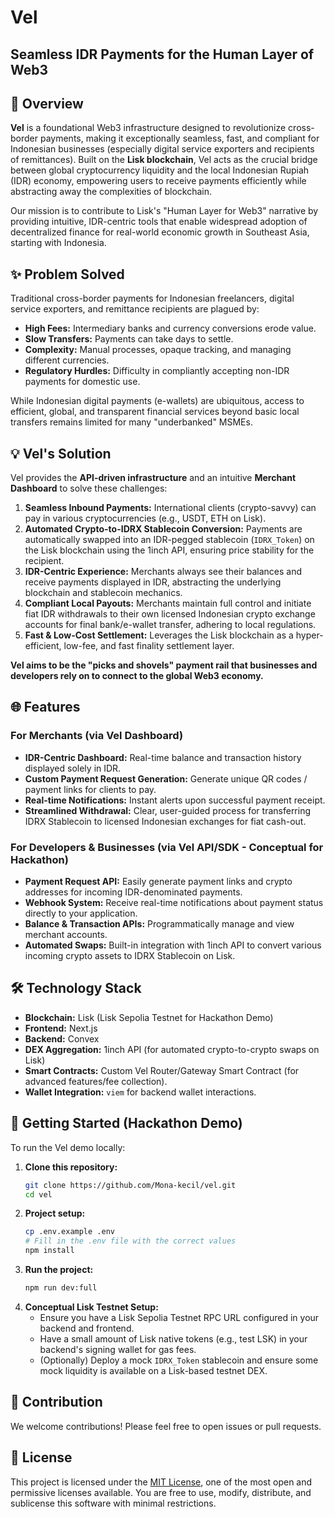 # Vel

## Seamless IDR Payments for the Human Layer of Web3

## 🚀 Overview

**Vel** is a foundational Web3 infrastructure designed to revolutionize cross-border payments, making it exceptionally seamless, fast, and compliant for Indonesian businesses (especially digital service exporters and recipients of remittances). Built on the **Lisk blockchain**, Vel acts as the crucial bridge between global cryptocurrency liquidity and the local Indonesian Rupiah (IDR) economy, empowering users to receive payments efficiently while abstracting away the complexities of blockchain.

Our mission is to contribute to Lisk's "Human Layer for Web3" narrative by providing intuitive, IDR-centric tools that enable widespread adoption of decentralized finance for real-world economic growth in Southeast Asia, starting with Indonesia.

## ✨ Problem Solved

Traditional cross-border payments for Indonesian freelancers, digital service exporters, and remittance recipients are plagued by:

- **High Fees:** Intermediary banks and currency conversions erode value.
- **Slow Transfers:** Payments can take days to settle.
- **Complexity:** Manual processes, opaque tracking, and managing different currencies.
- **Regulatory Hurdles:** Difficulty in compliantly accepting non-IDR payments for domestic use.

While Indonesian digital payments (e-wallets) are ubiquitous, access to efficient, global, and transparent financial services beyond basic local transfers remains limited for many "underbanked" MSMEs.

## 💡 Vel's Solution

Vel provides the **API-driven infrastructure** and an intuitive **Merchant Dashboard** to solve these challenges:

1.  **Seamless Inbound Payments:** International clients (crypto-savvy) can pay in various cryptocurrencies (e.g., USDT, ETH on Lisk).
2.  **Automated Crypto-to-IDRX Stablecoin Conversion:** Payments are automatically swapped into an IDR-pegged stablecoin (`IDRX_Token`) on the Lisk blockchain using the 1inch API, ensuring price stability for the recipient.
3.  **IDR-Centric Experience:** Merchants always see their balances and receive payments displayed in IDR, abstracting the underlying blockchain and stablecoin mechanics.
4.  **Compliant Local Payouts:** Merchants maintain full control and initiate fiat IDR withdrawals to their own licensed Indonesian crypto exchange accounts for final bank/e-wallet transfer, adhering to local regulations.
5.  **Fast & Low-Cost Settlement:** Leverages the Lisk blockchain as a hyper-efficient, low-fee, and fast finality settlement layer.

**Vel aims to be the "picks and shovels" payment rail that businesses and developers rely on to connect to the global Web3 economy.**

## 🌐 Features

### **For Merchants (via Vel Dashboard)**

- **IDR-Centric Dashboard:** Real-time balance and transaction history displayed solely in IDR.
- **Custom Payment Request Generation:** Generate unique QR codes / payment links for clients to pay.
- **Real-time Notifications:** Instant alerts upon successful payment receipt.
- **Streamlined Withdrawal:** Clear, user-guided process for transferring IDRX Stablecoin to licensed Indonesian exchanges for fiat cash-out.

### **For Developers & Businesses (via Vel API/SDK - Conceptual for Hackathon)**

- **Payment Request API:** Easily generate payment links and crypto addresses for incoming IDR-denominated payments.
- **Webhook System:** Receive real-time notifications about payment status directly to your application.
- **Balance & Transaction APIs:** Programmatically manage and view merchant accounts.
- **Automated Swaps:** Built-in integration with 1inch API to convert various incoming crypto assets to IDRX Stablecoin on Lisk.

## 🛠️ Technology Stack

- **Blockchain:** Lisk (Lisk Sepolia Testnet for Hackathon Demo)
- **Frontend:** Next.js
- **Backend:** Convex
- **DEX Aggregation:** 1inch API (for automated crypto-to-crypto swaps on Lisk)
- **Smart Contracts:** Custom Vel Router/Gateway Smart Contract (for advanced features/fee collection).
- **Wallet Integration:** `viem` for backend wallet interactions.

## 🚀 Getting Started (Hackathon Demo)

To run the Vel demo locally:

1.  **Clone this repository:**
    ```bash
    git clone https://github.com/Mona-kecil/vel.git
    cd vel
    ```
2.  **Project setup:**
    ```bash
    cp .env.example .env
    # Fill in the .env file with the correct values
    npm install
    ```
3.  **Run the project:**
    ```bash
    npm run dev:full
    ```
4.  **Conceptual Lisk Testnet Setup:**
    - Ensure you have a Lisk Sepolia Testnet RPC URL configured in your backend and frontend.
    - Have a small amount of Lisk native tokens (e.g., test LSK) in your backend's signing wallet for gas fees.
    - (Optionally) Deploy a mock `IDRX_Token` stablecoin and ensure some mock liquidity is available on a Lisk-based testnet DEX.

## 🤝 Contribution

We welcome contributions! Please feel free to open issues or pull requests.

## 📄 License

This project is licensed under the [MIT License](https://opensource.org/licenses/MIT), one of the most open and permissive licenses available. You are free to use, modify, distribute, and sublicense this software with minimal restrictions.
